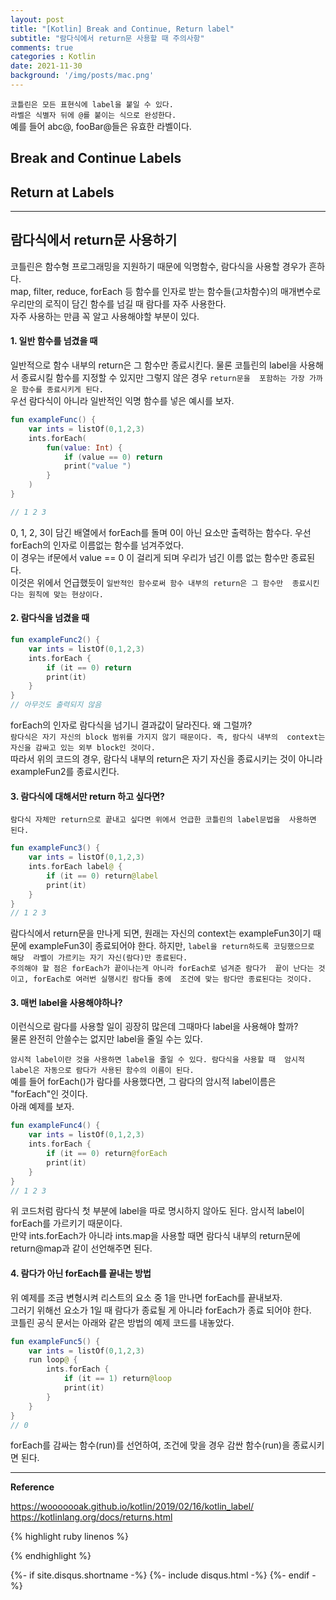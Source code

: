 ```yaml
---
layout: post
title: "[Kotlin] Break and Continue, Return label"     
subtitle: "람다식에서 return문 사용할 때 주의사항"    
comments: true
categories : Kotlin
date: 2021-11-30
background: '/img/posts/mac.png'
---
```




`코틀린은 모든 표현식에 label을 붙일 수 있다.`      
`라벨은 식별자 뒤에 @를 붙이는 식으로 완성한다.`   
예를 들어 abc@, fooBar@들은 유효한 라벨이다. 

## Break and Continue Labels   

## Return at Labels  

- - - 

## 람다식에서 return문 사용하기   

코틀린은 함수형 프로그래밍을 지원하기 때문에 익명함수, 람다식을 
사용할 경우가 흔하다.   
map, filter, reduce, forEach 등 함수를 인자로 받는 함수들(고차함수)의 
매개변수로 우리만의 로직이 담긴 함수를 넘길 때 
람다를 자주 사용한다.   
자주 사용하는 만큼 꼭 알고 사용해야할 부분이 있다.   

#### 1. 일반 함수를 넘겼을 때   

일반적으로 함수 내부의 return은 그 함수만 종료시킨다. 물론 코틀린의 label을 
사용해서 종료시킬 함수를 지정할 수 있지만 그렇지 않은 경우 `return문을 
포함하는 가장 가까운 함수를 종료시키게 된다.`    
우선 람다식이 아니라 일반적인 익명 함수를 넣은 예시를 보자.   

```kotlin
fun exampleFunc() {
    var ints = listOf(0,1,2,3)
    ints.forEach(
        fun(value: Int) {
            if (value == 0) return
            print("value ")
        }
    )
}

// 1 2 3
```

0, 1, 2, 3이 담긴 배열에서 forEach를 돌며 0이 아닌 요소만 출력하는 함수다. 
우선 forEach의 인자로 이름없는 함수를 넘겨주었다.    
이 경우는 if문에서 value == 0 이 걸리게 되며 우리가 넘긴 이름 없는 
함수만 종료된다.   
이것은 위에서 언급했듯이 `일반적인 함수로써 함수 내부의 return은 그 함수만 
종료시킨다는 원칙에 맞는 현상이다.`      

#### 2. 람다식을 넘겼을 때   

```kotlin
fun exampleFunc2() {
    var ints = listOf(0,1,2,3)
    ints.forEach {
        if (it == 0) return
        print(it)
    }
}
// 아무것도 출력되지 않음
```

forEach의 인자로 람다식을 넘기니 결과값이 달라진다. 왜 그럴까?   
`람다식은 자기 자신의 block 범위를 가지지 않기 때문이다. 즉, 람다식 내부의 
context는 자신을 감싸고 있는 외부 block인 것이다.`   
따라서 위의 코드의 경우, 람다식 내부의 return은 자기 자신을 종료시키는 
것이 아니라 exampleFun2를 종료시킨다.   

#### 3. 람다식에 대해서만 return 하고 싶다면?   

`람다식 자체만 return으로 끝내고 싶다면 위에서 언급한 코틀린의 label문법을 
사용하면 된다.`   

```kotlin
fun exampleFunc3() {
    var ints = listOf(0,1,2,3)
    ints.forEach label@ {
        if (it == 0) return@label
        print(it)
    }
}
// 1 2 3
```

람다식에서 return문을 만나게 되면, 원래는 자신의 context는 exampleFun3이기 때문에 
exampleFun3이 종료되어야 한다. 하지만, `label을 return하도록 코딩했으므로 해당 
라벨이 가르키는 자기 자신(람다)만 종료된다.`   
`주의해야 할 점은 forEach가 끝이나는게 아니라 forEach로 넘겨준 람다가 
끝이 난다는 것이고, forEach로 여러번 실행시킨 람다들 중에 
조건에 맞는 람다만 종료된다는 것이다.`

#### 3. 매번 label을 사용해야하나?   

이런식으로 람다를 사용할 일이 굉장히 많은데 그때마다 label을 사용해야 할까?    
물론 완전히 안쓸수는 없지만 label을 줄일 수는 있다.   

`암시적 label이란 것을 사용하면 label을 줄일 수 있다. 람다식을 사용할 때 
암시적 label은 자동으로 람다가 사용된 함수의 이름이 된다.`   
예를 들어 forEach()가 람다를 사용했다면, 그 람다의 암시적 label이름은 
"forEach"인 것이다.   
아래 예제를 보자.   

```kotlin
fun exampleFunc4() {
    var ints = listOf(0,1,2,3)
    ints.forEach {
        if (it == 0) return@forEach
        print(it)
    }
}
// 1 2 3
```

위 코드처럼 람다식 첫 부분에 label을 따로 명시하지 않아도 된다. 암시적 label이 
forEach를 가르키기 때문이다.    
만약 ints.forEach가 아니라 ints.map을 사용할 때면 람다식 내부의 return문에 
return@map과 같이 선언해주면 된다.   

#### 4. 람다가 아닌 forEach를 끝내는 방법   

위 예제를 조금 변형시켜 리스트의 요소 중 1을 만나면 forEach를 끝내보자.   
그러기 위해선 요소가 1일 때 람다가 종료될 게 아니라 forEach가 종료 되어야 한다.    
코틀린 공식 문서는 아래와 같은 방법의 예제 코드를 내놓았다.   

```kotlin
fun exampleFunc5() {
    var ints = listOf(0,1,2,3)
    run loop@ {
        ints.forEach {
            if (it == 1) return@loop
            print(it)
        }
    }
}
// 0
```

forEach를 감싸는 함수(run)를 선언하여, 조건에 맞을 경우 감싼 함수(run)을 
종료시키면 된다.   

- - - 

**Reference**     

<https://wooooooak.github.io/kotlin/2019/02/16/kotlin_label/>   
<https://kotlinlang.org/docs/returns.html>   

{% highlight ruby linenos %}

{% endhighlight %}


{%- if site.disqus.shortname -%}
    {%- include disqus.html -%}
{%- endif -%}

